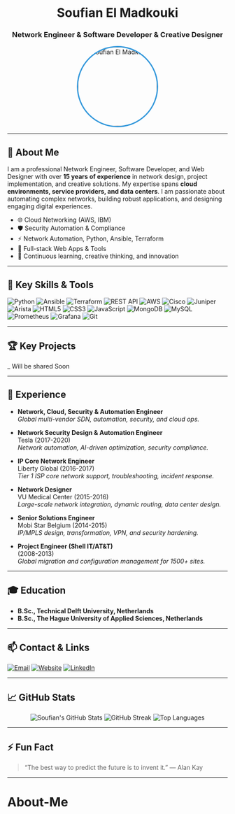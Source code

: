 <!-- Profile Header -->
<h1 align="center">Soufian El Madkouki</h1>
<h3 align="center">Network Engineer & Software Developer & Creative Designer</h3>

<p align="center">
  <img src="https://soufianmadkouki.netlify.app/assets/profile.jpg" alt="Soufian El Madkouki" width="180" style="border-radius:50%; border:3px solid #3498db;" />
</p>

---

## 👋 About Me

I am a professional Network Engineer, Software Developer, and Web Designer with over **15 years of experience** in network design, project implementation, and creative solutions. My expertise spans **cloud environments, service providers, and data centers**. I am passionate about automating complex networks, building robust applications, and designing engaging digital experiences.

- 🌐 Cloud Networking (AWS, IBM)
- 🛡️ Security Automation & Compliance
- ⚡ Network Automation, Python, Ansible, Terraform
- 🎨 Full-stack Web Apps & Tools
- 🚀 Continuous learning, creative thinking, and innovation

---

## 🚀 Key Skills & Tools

![Python](https://img.shields.io/badge/-Python-3776AB?style=flat&logo=python&logoColor=white)
![Ansible](https://img.shields.io/badge/-Ansible-EE0000?style=flat&logo=ansible&logoColor=white)
![Terraform](https://img.shields.io/badge/-Terraform-623CE4?style=flat&logo=terraform&logoColor=white)
![REST API](https://img.shields.io/badge/-REST%20APIs-02569B?style=flat&logo=api&logoColor=white)
![AWS](https://img.shields.io/badge/-AWS-232F3E?style=flat&logo=amazon-aws&logoColor=white)
![Cisco](https://img.shields.io/badge/-Cisco-1BA0D7?style=flat&logo=cisco&logoColor=white)
![Juniper](https://img.shields.io/badge/-Juniper-009639?style=flat&logo=juniper-networks&logoColor=white)
![Arista](https://img.shields.io/badge/-Arista-003366?style=flat)
![HTML5](https://img.shields.io/badge/-HTML5-E34F26?style=flat&logo=html5&logoColor=white)
![CSS3](https://img.shields.io/badge/-CSS3-1572B6?style=flat&logo=css3&logoColor=white)
![JavaScript](https://img.shields.io/badge/-JavaScript-F7DF1E?style=flat&logo=javascript&logoColor=black)
![MongoDB](https://img.shields.io/badge/-MongoDB-47A248?style=flat&logo=mongodb&logoColor=white)
![MySQL](https://img.shields.io/badge/-MySQL-4479A1?style=flat&logo=mysql&logoColor=white)
![Prometheus](https://img.shields.io/badge/-Prometheus-E6522C?style=flat&logo=prometheus&logoColor=white)
![Grafana](https://img.shields.io/badge/-Grafana-F46800?style=flat&logo=grafana&logoColor=white)
![Git](https://img.shields.io/badge/-Git-F05032?style=flat&logo=git&logoColor=white)

---

## 🏆 Key Projects

_ Will be shared Soon

---

## 💼 Experience

- **Network, Cloud, Security & Automation Engineer**    
  *Global multi-vendor SDN, automation, security, and cloud ops.*

- **Network Security Design & Automation Engineer**  
  Tesla (2017-2020)  
  *Network automation, AI-driven optimization, security compliance.*

- **IP Core Network Engineer**  
  Liberty Global (2016-2017)  
  *Tier 1 ISP core network support, troubleshooting, incident response.*

- **Network Designer**  
  VU Medical Center (2015-2016)  
  *Large-scale network integration, dynamic routing, data center design.*

- **Senior Solutions Engineer**  
  Mobi Star Belgium (2014-2015)  
  *IP/MPLS design, transformation, VPN, and security hardening.*

- **Project Engineer (Shell IT/AT&T)**  
  (2008-2013)  
  *Global migration and configuration management for 1500+ sites.*

---

## 🎓 Education

- **B.Sc., Technical Delft University, Netherlands**
- **B.Sc., The Hague University of Applied Sciences, Netherlands**

---

## 📫 Contact & Links

[![Email](https://img.shields.io/badge/Email-soufianmadkouki@gmail.com-red?style=flat-square&logo=gmail)](mailto:soufianmadkouki@gmail.com)
[![Website](https://img.shields.io/badge/Website-soufianmadkouki.netlify.app-blue?style=flat-square&logo=google-chrome)](https://soufianmadkouki.netlify.app)
[![LinkedIn](https://img.shields.io/badge/LinkedIn-Connect-blue?style=flat-square&logo=linkedin)](https://nl.linkedin.com/in/soufian-el-madkouki-27046414)

---

## 📈 GitHub Stats

<p align="center">
  <img src="https://github-readme-stats.vercel.app/api?username=soufianmadkouki&show_icons=true&theme=react" alt="Soufian's GitHub Stats"/>
  <img src="https://github-readme-streak-stats.herokuapp.com?user=soufianmadkouki&theme=react&date_format=M%20j%5B%2C%20Y%5D" alt="GitHub Streak" />
  <img src="https://github-readme-stats.vercel.app/api/top-langs/?username=soufianmadkouki&layout=compact&theme=react" alt="Top Languages"/>
</p>

---

## ⚡ Fun Fact

> “The best way to predict the future is to invent it.” — Alan Kay

---

# About-Me
